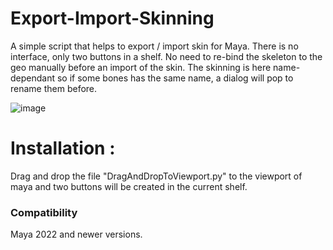 # Export-Import-Skinning
A simple script that helps to export / import skin for Maya.
There is no interface, only two buttons in a shelf.
No need to re-bind the skeleton to the geo manually before an import of the skin. 
The skinning is here name-dependant so if some bones has the same name, a dialog will pop to rename them before.

![image](https://github.com/RemiCuxac/Export-Import-Skinning/assets/7034375/bd58b920-ec75-498c-851e-2694637bbdf0)

# Installation : 
Drag and drop the file "DragAndDropToViewport.py" to the viewport of maya and two buttons will be created in the current shelf. 

### Compatibility
Maya 2022 and newer versions.
